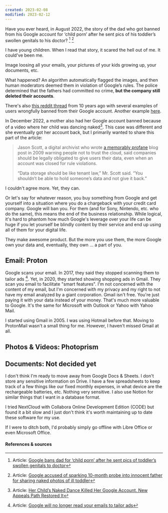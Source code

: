 ```yaml
---
created: 2023-02-08
modified: 2023-02-12
---
```

Have you ever heard, in August 2022, the story of the dad who got banned from his Google account for ‘child porn’ after he sent pics of his toddler’s swollen genitals to his doctor? [^1] [^2]

I have young children. When I read that story, it scared the hell out of me. It could've been me. 

Image loosing all your emails, your pictures of your kids growing up, your documents, etc. 

What happened? An algorithm automatically flagged the images, and then human moderators deemed them in violation of Google’s rules. The police determined that the fathers had committed no crime, **but the company still deleted their accounts**.

There's also [this reddit thread](https://www.reddit.com/r/google/comments/1aqydp/googles_automated_ban_system_has_been_suspending/) from 10 years ago with several examples of users wrongfully banned from their Google account. Another example [here](https://www.reddit.com/r/degoogle/comments/zuuf84/my_account_was_disabled_for_a_false_violation_of/). 

In December 2022, a mother also had her Google account banned because of a video where her child was dancing naked[^3]. This case was different and she eventually got her account back, but I primarily wanted to share this part of the article:

> Jason Scott, a digital archivist who wrote [a memorably profane](http://ascii.textfiles.com/archives/1717) blog post in 2009 warning people not to trust the cloud, said companies should be legally obligated to give users their data, even when an account was closed for rule violations.
> 
> “Data storage should be like tenant law,” Mr. Scott said. “You shouldn’t be able to hold someone’s data and not give it back.”

I couldn't agree more. Yet, they can. 

Or let's say for whatever reason, you buy something from Google and get yourself into a situation where you do a chargeback with your credit card company. Google will ban you. For them (and for Sony, Nintendo, etc. who do the same), this means the end of the business relationship. While logical, it's hard to phantom how much Google's leverage over your life can be huge if you let yourself be blindly content by their service and end up using all of them for your digital life.

They make awesome product. But the more you use them, the more Google own your data and, eventually, they own … a part of you.

## Email: Proton

Google scans your email. In 2017, they said they stopped scanning them to tailor ads [^4]. Yet, in 2020, they started showing shopping ads in Gmail. They scan you email to facilitate "smart features". I'm not concerned with the content of my email, but I'm concerned with my privacy and my right to not have my email analyzed by a giant corporation. Gmail isn't free. You're just paying it with your data instead of your money. That's much more valuable to Google. It's the same for Microsoft with Outlook or Yahoo with Yahoo Mail.

I started using Gmail in 2005. I was using Hotmail before that. Moving to ProtonMail wasn't a small thing for me. However, I haven't missed Gmail at all.

## Photos & Videos: Photoprism

## Documents: Not decided yet

I don't think I'm ready to move away from Google Docs & Sheets. I don't store any sensitive information on Drive. I have a few spreadsheets to keep track of a few things like our fixed monthly expenses, in what device are the rechargeable batteries, etc. Nothing very sensitive. I also use Notion for similar things that I want in a database format. 

I tried NextCloud with Collabora Online Development Edition (CODE) but found it a bit slow and I just don't think it's worth maintaining up to date these software for my use. 

If I were to ditch both, I'd probably simply go offline with Libre Office or even Microsoft Office.

#### References & sources

[^1]: Article: [Google bans dad for ‘child porn’ after he sent pics of toddler’s swollen genitals to doctor](https://nypost.com/2022/08/22/google-bans-dad-for-sending-pics-of-toddlers-swollen-genitals-to-doctor/)

[^2]: Article: [Google accused of sparking 10-month probe into innocent father for sharing naked photos of ill toddler](https://www.independent.co.uk/tech/google-surveillance-photo-mark-child-porn-b2149861.html)

[^3]: Article: [Her Child’s Naked Dance Killed Her Google Account. New Appeals Path Restored It](https://www.nytimes.com/2022/12/30/technology/google-appeals-change.html)

[^4]: Article: [Google will no longer read your emails to tailor ads](https://money.cnn.com/2017/06/23/technology/business/google-ad-scanning-email-stop/index.html) 